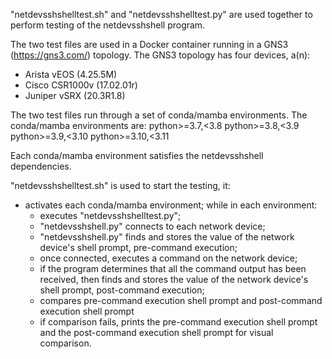 "netdevsshshelltest.sh" and "netdevsshshelltest.py" are used together to perform
testing of the netdevsshshell program.

The two test files are used in a Docker container running in a GNS3
(https://gns3.com/) topology. The GNS3 topology has four devices, a(n):
- Arista vEOS (4.25.5M)
- Cisco CSR1000v (17.02.01r)
- Juniper vSRX (20.3R1.8)

The two test files run through a set of conda/mamba environments. The
conda/mamba environments are:
python>=3.7,<3.8
python>=3.8,<3.9
python>=3.9,<3.10
python>=3.10,<3.11

Each conda/mamba environment satisfies the netdevsshshell dependencies.

"netdevsshshelltest.sh" is used to start the testing, it:
- activates each conda/mamba environment;
  while in each environment:
  - executes "netdevsshshelltest.py";
  - "netdevsshshell.py" connects to each network device;
  - "netdevsshshell.py" finds and stores the value of the network device's shell
    prompt, pre-command execution;
  - once connected, executes a command on the network device;
  - if the program determines that all the command output has been received, then
    finds and stores the value of the network device's shell prompt, post-command
    execution;
  - compares pre-command execution shell prompt and post-command execution shell
    prompt
  - if comparison fails, prints the pre-command execution shell prompt and the
    post-command execution shell prompt for visual comparison.

